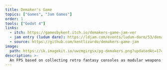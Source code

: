 ```yaml
---
title: Demaker's Game
topics: ["Games", "Jam Games"]
order: 1
tools: ["Godot 4"]
links:
  - itch: https://gamesbykent.itch.io/demakers-game-jam-ver
  - jam entry (ludum dare): https://ldjam.com/events/ludum-dare/53/demaker-s-game
  - source: https://github.com/kentlizardo/demakers-game-jam
image:
  path: https://ik.imagekit.io/uwzmgirgsx/pg-demakers.png?updatedAt=1742520901272
description: >-
  An FPS based on collecting retro fantasy consoles as modular weapons and player modules.
---
```

